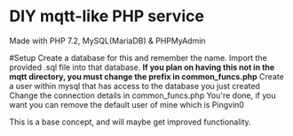 # DIY mqtt-like PHP service
Made with PHP 7.2, MySQL(MariaDB) & PHPMyAdmin

#Setup
Create a database for this and remember the name.
Import the provided .sql file into that database.
**If you plan on having this not in the mqtt directory, you must change the prefix in common_funcs.php**
Create a user within mysql that has access to the database you just created
Change the connection details in common_funcs.php
You're done, if you want you can remove the default user of mine which is Pingvin0

This is a base concept, and will maybe get improved functionality.
